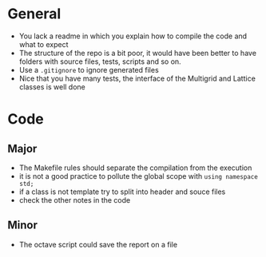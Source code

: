 # General
- You lack a readme in which you explain how to compile the code and what to expect
- The structure of the repo is a bit poor, it would have been better to have folders with source files, tests, scripts and so on.
- Use a `.gitignore` to ignore generated files 
- Nice that you have many tests, the interface of the Multigrid and Lattice classes is well done

# Code
## Major
- The Makefile rules should separate the compilation from the execution
- it is not a good practice to pollute the global scope with `using namespace std;`
- if a class is not template try to split into header and souce files
- check the other notes in the code

## Minor
- The octave script could save the report on a file